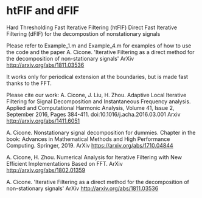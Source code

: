 # htFIF and dFIF
Hard Thresholding Fast Iterative Filtering (htFIF) Direct Fast Iterative Filtering (dFIF)
for the decompostion of nonstationary signals

Please refer to Example_1.m and Example_4.m for examples of how to use the code and the paper
A. Cicone. 'Iterative Filtering as a direct method for the decomposition of non-stationary signals'
ArXiv http://arxiv.org/abs/1811.03536

It works only for periodical extension at the boundaries, but is made fast thanks to the FFT.

Please cite our work: A. Cicone, J. Liu, H. Zhou. Adaptive Local Iterative Filtering for Signal Decomposition and Instantaneous Frequency analysis. Applied and Computational Harmonic Analysis, Volume 41, Issue 2, September 2016, Pages 384-411. doi:10.1016/j.acha.2016.03.001 Arxiv http://arxiv.org/abs/1411.6051

A. Cicone. Nonstationary signal decomposition for dummies. Chapter in the book: Advances in Mathematical Methods and High Performance Computing. Springer, 2019. ArXiv https://arxiv.org/abs/1710.04844

A. Cicone, H. Zhou. Numerical Analysis for Iterative Filtering with New Efficient Implementations Based on FFT. ArXiv http://arxiv.org/abs/1802.01359

A. Cicone. 'Iterative Filtering as a direct method for the decomposition of non-stationary signals'
ArXiv http://arxiv.org/abs/1811.03536

